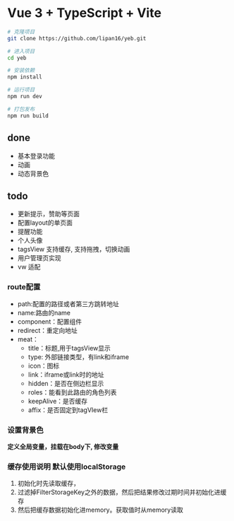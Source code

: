 # Vue 3 + TypeScript + Vite

```bash
# 克隆项目
git clone https://github.com/lipan16/yeb.git

# 进入项目
cd yeb

# 安装依赖
npm install

# 运行项目
npm run dev

# 打包发布
npm run build
```

## done
* 基本登录功能
* 动画
* 动态背景色

## todo
* 更新提示，赞助等页面
* 配置layout的单页面
* 提醒功能
* 个人头像
* tagsView 支持缓存, 支持拖拽，切换动画
* 用户管理页实现
* vw 适配

### route配置
* path:配置的路径或者第三方跳转地址
* name:路由的name
* component：配置组件
* redirect：重定向地址
* meat：
    * title：标题,用于tagsView显示
    * type: 外部链接类型，有link和iframe
    * icon：图标
    * link：iframe或link时的地址
    * hidden：是否在侧边栏显示
    * roles：能看到此路由的角色列表
    * keepAlive：是否缓存
    * affix：是否固定到tagVIew栏

### 设置背景色
**定义全局变量，挂载在body下, 修改变量**

### 缓存使用说明 默认使用localStorage
1. 初始化时先读取缓存，
2. 过滤掉FilterStorageKey之外的数据，然后把结果修改过期时间并初始化进缓存
3. 然后把缓存数据初始化进memory。获取值时从memory读取
